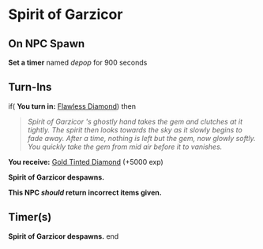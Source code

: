 # Spirit of Garzicor 
## On NPC Spawn

**Set a timer** named *depop* for 900 seconds
## Turn-Ins





if( **You turn in:** [Flawless Diamond](/item/25814)) then 


>*Spirit of Garzicor  's ghostly hand takes the gem and clutches at it tightly. The spirit then looks towards the sky as it slowly begins to fade away. After a time, nothing is left but the gem, now glowly softly. You quickly take the gem from mid air before it to vanishes.*


 **You receive:**  [Gold Tinted Diamond](/item/2091) (+5000 exp)


**Spirit of Garzicor  despawns.**

**This NPC *should* return incorrect items given.**

## Timer(s)

**Spirit of Garzicor  despawns.**
end